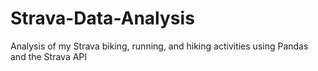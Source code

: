 # Strava-Data-Analysis
Analysis of my Strava biking, running, and hiking activities using Pandas and the Strava API

